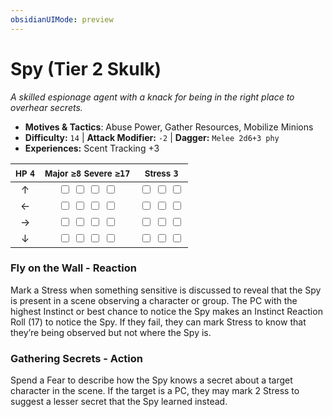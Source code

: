 ```yaml
---
obsidianUIMode: preview
---
```

# Spy (Tier 2 Skulk)

*A skilled espionage agent with a knack for being in the right place to overhear secrets.*

- **Motives & Tactics**: Abuse Power, Gather Resources, Mobilize Minions
- **Difficulty:** `14` | **Attack Modifier:** `-2` | **Dagger:** `Melee 2d6+3 phy`
- **Experiences:** Scent Tracking +3

| <small>HP</small> `4` | <small>Major</small> `≥8` <small>Severe</small> `≥17` | <small>Stress</small> `3` |
|:-:|:-:|:-:|
| ↑ |  <input type="checkbox" unchecked id="bbed6685"> <input type="checkbox" unchecked id="ce3132f3"> <input type="checkbox" unchecked id="cc0f2d2c"> <input type="checkbox" unchecked id="286338cb"> |  <input type="checkbox" unchecked id="cc74e5a9"> <input type="checkbox" unchecked id="87f63d7f"> <input type="checkbox" unchecked id="910916c5"> |
| ← |  <input type="checkbox" unchecked id="c00db077"> <input type="checkbox" unchecked id="fedb8a46"> <input type="checkbox" unchecked id="213c2cb9"> <input type="checkbox" unchecked id="0a8da0df"> |  <input type="checkbox" unchecked id="20c29c6f"> <input type="checkbox" unchecked id="35633550"> <input type="checkbox" unchecked id="5279e4a4"> |
| → |  <input type="checkbox" unchecked id="5b5434ce"> <input type="checkbox" unchecked id="6236ce5b"> <input type="checkbox" unchecked id="c315dfd5"> <input type="checkbox" unchecked id="d900838d"> |  <input type="checkbox" unchecked id="a6509190"> <input type="checkbox" unchecked id="5591d2da"> <input type="checkbox" unchecked id="99f12ee0"> |
| ↓ |  <input type="checkbox" unchecked id="6b826529"> <input type="checkbox" unchecked id="54738a98"> <input type="checkbox" unchecked id="01b1366e"> <input type="checkbox" unchecked id="b82beb56"> |  <input type="checkbox" unchecked id="ca4917d0"> <input type="checkbox" unchecked id="ab66b8aa"> <input type="checkbox" unchecked id="ce6f0730"> |

### Fly on the Wall - Reaction

Mark a Stress when something sensitive is discussed to reveal that the Spy is present in a scene observing a character or group. The PC with the highest Instinct or best chance to notice the Spy makes an Instinct Reaction Roll (17) to notice the Spy. If they fail, they can mark Stress to know that they’re being observed but not where the Spy is. 

### Gathering Secrets - Action

Spend a Fear to describe how the Spy knows a secret about a target character in the scene. If the target is a PC, they may mark 2 Stress to suggest a lesser secret that the Spy learned instead.